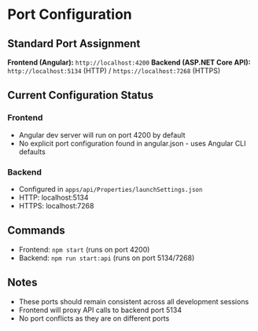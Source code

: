 # Port Configuration

## Standard Port Assignment

**Frontend (Angular):** `http://localhost:4200`
**Backend (ASP.NET Core API):** `http://localhost:5134` (HTTP) / `https://localhost:7268` (HTTPS)

## Current Configuration Status

### Frontend
- Angular dev server will run on port 4200 by default
- No explicit port configuration found in angular.json - uses Angular CLI defaults

### Backend  
- Configured in `apps/api/Properties/launchSettings.json`
- HTTP: localhost:5134
- HTTPS: localhost:7268

## Commands
- Frontend: `npm start` (runs on port 4200)
- Backend: `npm run start:api` (runs on port 5134/7268)

## Notes
- These ports should remain consistent across all development sessions
- Frontend will proxy API calls to backend port 5134
- No port conflicts as they are on different ports